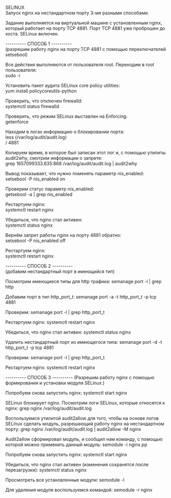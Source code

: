 SELINUX  
Запуск nginx на нестандартном порту 3-мя разными способами. 
  
Задание выполняется на виртуальной машине с установленным nginx, который работает на порту TCP 4881. Порт
TCP 4881 уже проброшен до хоста. SELinux включен.

---------- СПОСОБ 1 ----------  
(разрешим работу nginx на порту TCP 4881 c помощью переключателей setsebool)

Все действия выполняются от пользователя root. Переходим в root пользователя:  
sudo -i
  
Установить пакет аудита SELinux core policy utilities:  
yum install policycoreutils-python
  
Проверить, что отключен firewalld:  
systemctl status firewalld
  
Проверить, что режим  SELinux выставлен на Enforcing:  
getenforce
  
Находим в логах информацию о блокировании порта:  
less (/var/log/audit/audit.log)  
/ 4881
  
Копируем время, в которое был записан этот лог и, с помощью утилиты audit2why, смотрим информации о запрете:  
grep 1657099333.635:868 /var/log/audit/audit.log | audit2why
  
Вывод показывает, что нужно поменять параметр nis_enabled:  
setsebool -P nis_enabled on
  
Проверим статус параметр nis_enabled:  
getsebool -a | grep nis_enabled
  
Рестартуем nginx:  
systemctl restart nginx  
  
Убедиться, что nginx стал активен:  
systemctl status nginx
  
Вернём запрет работы nginx на порту 4881 обратно:  
setsebool -P nis_enabled off
  
Рестартуем nginx:  
systemctl restart nginx
  
  
---------- СПОСОБ 2 ----------  
(добавим нестандартный порт в имеющийся тип)  
  
Посмотрим имеющиеся типы для http трафика:
semanage port -l | grep http

Добавим порт в тип http_port_t:
semanage port -a -t http_port_t -p tcp 4881

Проверим:
semanage port -l | grep http_port_t

Рестартуем nginx:
systemctl restart nginx

Убедиться, что nginx стал активен:
systemctl status nginx

Удалить нестандартный порт из имеющегося типа:
semanage port -d -t http_port_t -p tcp 4881

Проверим:
semanage port -l | grep http_port_t

Рестартуем nginx:
systemctl restart nginx


---------- СПОСОБ 3 ----------
(Разрешим работу nginx c помощью формирования и установки модуля SELinux:)

Попробуем снова запустить nginx:
systemctl start nginx

SELinux блокирует nginx. Посмотрим логи SELinux, которые относятся к nginx:
grep nginx /var/log/audit/audit.log

Воспользуемся утилитой audit2allow для того, чтобы на основе логов
SELinux сделать модуль, разрешающий работу nginx на нестандартном
порту:
grep nginx /var/log/audit/audit.log | audit2allow -M nginx

Audit2allow сформировал модуль, и сообщил нам команду,
с помощью которой можно применить данный модуль:
semodule -i nginx.pp

Попробуем снова запустить nginx:
systemctl start nginx

Убедиться, что nginx стал активен (изменения сохранятся после перезагрузки):
systemctl status nginx

Просмотреть все установленные модули:
semodule -l

Для удаления модуля воспользуемся командой:
semodule -r nginx
